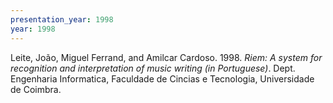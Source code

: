 ```yaml
---
presentation_year: 1998
year: 1998
---
```


Leite, João, Miguel Ferrand, and Amilcar Cardoso. 1998. <i>Riem: A system for recognition and interpretation of music writing (in Portuguese)</i>. Dept. Engenharia Informatica, Faculdade de Cincias e Tecnologia, Universidade de Coimbra.